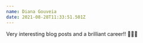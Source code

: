```yaml
---
name: Diana Gouveia
date: 2021-08-28T11:33:51.501Z
---
```


Very interesting blog posts and a brilliant career!! 👏👏👏
